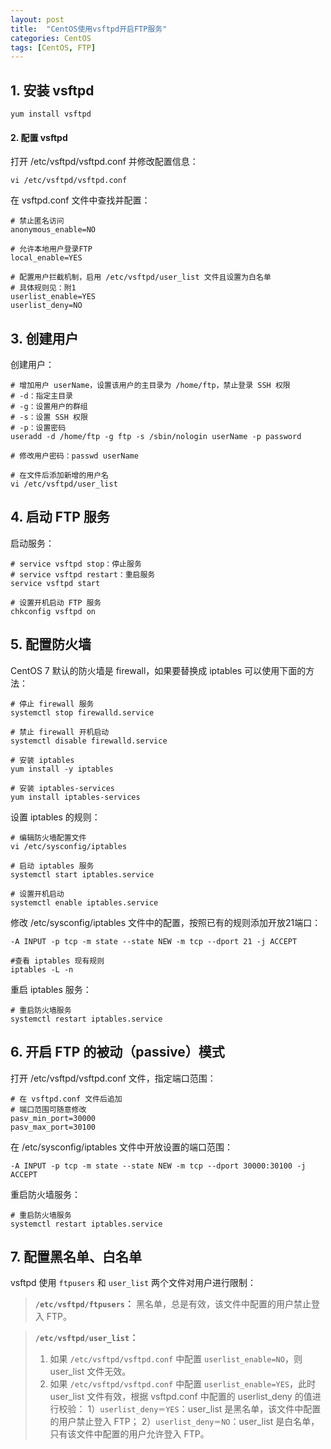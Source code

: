 ```yaml
---
layout: post
title:  "CentOS使用vsftpd开启FTP服务"
categories: CentOS
tags: [CentOS, FTP]
---
```

## 1. 安装 vsftpd

``` shell
yum install vsftpd
```

#### 2. 配置 vsftpd

打开 /etc/vsftpd/vsftpd.conf 并修改配置信息：

``` shell
vi /etc/vsftpd/vsftpd.conf
```

在 vsftpd.conf 文件中查找并配置：

``` shell
# 禁止匿名访问
anonymous_enable=NO

# 允许本地用户登录FTP
local_enable=YES

# 配置用户拦截机制，启用 /etc/vsftpd/user_list 文件且设置为白名单
# 具体规则见：附1
userlist_enable=YES
userlist_deny=NO
```

## 3. 创建用户

创建用户：

``` shell
# 增加用户 userName，设置该用户的主目录为 /home/ftp，禁止登录 SSH 权限
# -d：指定主目录
# -g：设置用户的群组
# -s：设置 SSH 权限
# -p：设置密码
useradd -d /home/ftp -g ftp -s /sbin/nologin userName -p password

# 修改用户密码：passwd userName
```

``` shell
# 在文件后添加新增的用户名
vi /etc/vsftpd/user_list
```

## 4. 启动 FTP 服务

启动服务：

``` shell
# service vsftpd stop：停止服务
# service vsftpd restart：重启服务
service vsftpd start

# 设置开机启动 FTP 服务
chkconfig vsftpd on
```

## 5. 配置防火墙

CentOS 7 默认的防火墙是 firewall，如果要替换成 iptables 可以使用下面的方法：

``` shell
# 停止 firewall 服务
systemctl stop firewalld.service

# 禁止 firewall 开机启动
systemctl disable firewalld.service

# 安装 iptables
yum install -y iptables

# 安装 iptables-services
yum install iptables-services
```

设置 iptables 的规则：

``` shell
# 编辑防火墙配置文件
vi /etc/sysconfig/iptables

# 启动 iptables 服务
systemctl start iptables.service

# 设置开机启动
systemctl enable iptables.service
```

修改 /etc/sysconfig/iptables 文件中的配置，按照已有的规则添加开放21端口：

``` shell
-A INPUT -p tcp -m state --state NEW -m tcp --dport 21 -j ACCEPT

#查看 iptables 现有规则
iptables -L -n
```

重启 iptables 服务：

``` shell
# 重启防火墙服务
systemctl restart iptables.service
```

## 6. 开启 FTP 的被动（passive）模式

打开 /etc/vsftpd/vsftpd.conf 文件，指定端口范围：

``` shell
# 在 vsftpd.conf 文件后追加
# 端口范围可随意修改
pasv_min_port=30000
pasv_max_port=30100
```

在 /etc/sysconfig/iptables 文件中开放设置的端口范围：

``` shell
-A INPUT -p tcp -m state --state NEW -m tcp --dport 30000:30100 -j ACCEPT
```

重启防火墙服务：

``` shell
# 重启防火墙服务
systemctl restart iptables.service
```

## 7. 配置黑名单、白名单
vsftpd 使用 `ftpusers` 和 `user_list` 两个文件对用户进行限制：

> **`/etc/vsftpd/ftpusers`：** 黑名单，总是有效，该文件中配置的用户禁止登入 FTP。

> **`/etc/vsftpd/user_list`：**
> 1. 如果 `/etc/vsftpd/vsftpd.conf` 中配置 `userlist_enable=NO`，则 user_list 文件无效。
> 2. 如果 `/etc/vsftpd/vsftpd.conf` 中配置 `userlist_enable=YES`，此时 user_list 文件有效，根据 vsftpd.conf 中配置的 userlist_deny 的值进行校验：
> 1）`userlist_deny＝YES`：user_list 是黑名单，该文件中配置的用户禁止登入 FTP；
> 2）`userlist_deny＝NO`：user_list 是白名单，只有该文件中配置的用户允许登入 FTP。
